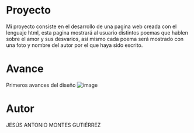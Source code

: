 # Proyecto 
Mi proyecto consiste en el desarrollo de una pagina web creada con el lenguaje html, esta pagina mostrará al usuario distintos poemas que hablen sobre el amor y sus desvarios, asi mismo cada poema será mostrado con una foto y nombre del autor por el que haya sido escrito.
# Avance
Primeros avances del diseño
![image](https://github.com/jamg1712/Proyecto-2do-Parcial/assets/159966415/e26c219d-a44e-4a51-8d4b-0b6e37b424c8)
# Autor
JESÚS ANTONIO MONTES GUTIÉRREZ








